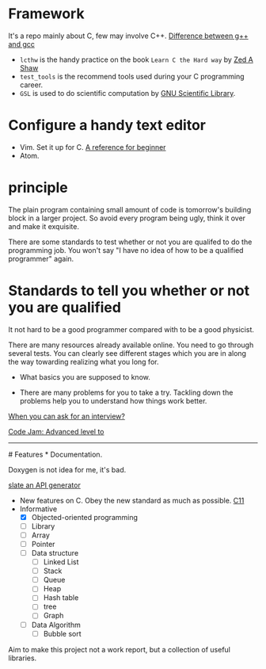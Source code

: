 # Framework
It's a repo mainly about C, few may involve C++. [Difference between g++ and gcc](https://stackoverflow.com/a/173007/7583919)

* `lcthw` is the handy practice on the book `Learn C the Hard way` by [Zed A Shaw](https://zedshaw.com)
* `test_tools` is the recommend tools used during your C programming career.
* `GSL` is used to do scientific computation by [GNU Scientific Library](http://www.gnu.org/software/gsl/).


# Configure a handy text editor

* Vim. Set it up for C. [A reference for beginner](https://stackoverflow.com/questions/14533877/ideal-c-setup-for-vim)
* Atom.

# principle
The plain program containing small amount of code is tomorrow's building block in a larger project. So avoid every program being ugly, think it over and make it exquisite.


There are some standards to test whether or not you are qualifed to do the programming job. You won't say "I have no idea of how to be a qualified programmer" again.

# Standards to tell you whether or not you are qualified
It not hard to be a good programmer compared with to be a good physicist.

There are many resources already available online. You need to go through several tests. You can clearly see different stages which you are in along the way towarding realizing what you long for.


* What basics you are supposed to know.

* There are many problems for you to take a try. Tackling down the problems help
you to understand how things work better.  

[When you can ask for an interview?](https://youtu.be/ko-KkSmp-Lk)

[Code Jam: Advanced level to  ](https://code.google.com/codejam/)

<hr>
# Features
* Documentation.

  Doxygen is not idea for me, it's bad.

  [slate an API generator](https://github.com/lord/slate)

* New features on C. Obey the new standard as much as possible. <a href = "https://en.wikipedia.org/wiki/C_(programming_language)#C11"> C11 <a>
* Informative
  - [x] Objected-oriented programming
  - [ ] Library
  - [ ] Array
  - [ ] Pointer
  - [ ] Data structure
    - [ ] Linked List
    - [ ] Stack
    - [ ] Queue
    - [ ] Heap
    - [ ] Hash table
    - [ ] tree
    - [ ] Graph
  - [ ] Data Algorithm
    - [ ] Bubble sort

Aim to make this project not a work report, but a collection of useful libraries.
